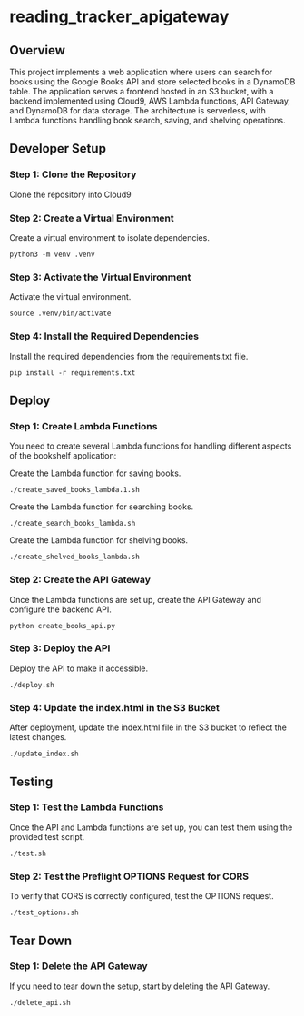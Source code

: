 # reading_tracker_apigateway

## Overview

This project implements a web application where users can search for books using the Google Books API and store selected books in a DynamoDB table. The application serves a frontend hosted in an S3 bucket, with a backend implemented using Cloud9, AWS Lambda functions, API Gateway, and DynamoDB for data storage. The architecture is serverless, with Lambda functions handling book search, saving, and shelving operations.

## Developer Setup

### Step 1: Clone the Repository

Clone the repository into Cloud9

### Step 2: Create a Virtual Environment

Create a virtual environment to isolate dependencies.

```
python3 -m venv .venv
```
### Step 3: Activate the Virtual Environment
Activate the virtual environment.

```
source .venv/bin/activate
```

### Step 4: Install the Required Dependencies
Install the required dependencies from the requirements.txt file.

```
pip install -r requirements.txt
```
## Deploy

### Step 1: Create Lambda Functions
You need to create several Lambda functions for handling different aspects of the bookshelf application:

Create the Lambda function for saving books.

```
./create_saved_books_lambda.1.sh
```

Create the Lambda function for searching books.

```
./create_search_books_lambda.sh
```

Create the Lambda function for shelving books.

```
./create_shelved_books_lambda.sh
```

### Step 2: Create the API Gateway
Once the Lambda functions are set up, create the API Gateway and configure the backend API.

```
python create_books_api.py
```

### Step 3: Deploy the API
Deploy the API to make it accessible.


```
./deploy.sh
```

### Step 4: Update the index.html in the S3 Bucket
After deployment, update the index.html file in the S3 bucket to reflect the latest changes.

```
./update_index.sh
```

## Testing

### Step 1: Test the Lambda Functions
Once the API and Lambda functions are set up, you can test them using the provided test script.

```
./test.sh
```

### Step 2: Test the Preflight OPTIONS Request for CORS
To verify that CORS is correctly configured, test the OPTIONS request.

```
./test_options.sh
```

## Tear Down

### Step 1: Delete the API Gateway
If you need to tear down the setup, start by deleting the API Gateway.

```
./delete_api.sh
```


